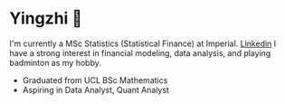 # Yingzhi 👋

I'm currently a MSc Statistics (Statistical Finance) at Imperial. [Linkedin](https://www.linkedin.com/yingzhi-zhang-wendy/)
I have a strong interest in financial modeling, data analysis, and playing badminton as my hobby. 
- Graduated from UCL BSc Mathematics
- Aspiring in Data Analyst, Quant Analyst
